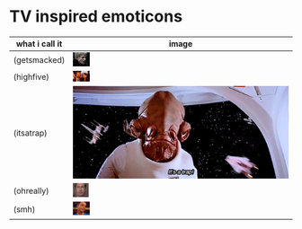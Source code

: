 TV inspired emoticons
=================

what i call it  | image
------------- | -------------
(getsmacked)  | ![getsmacked](get_smacked.gif) 
(highfive)  | ![highfive](highfive.gif) 
(itsatrap)  | ![itsatrap](its_a_trap.gif) 
(ohreally)  | ![ohreally](ohrly.gif) 
(smh)  | ![smh](smh.gif) 

